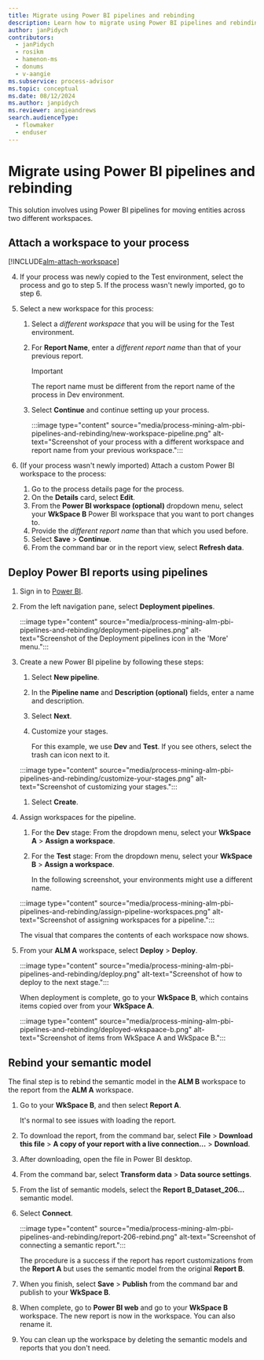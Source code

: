 ```yaml
---
title: Migrate using Power BI pipelines and rebinding
description: Learn how to migrate using Power BI pipelines and rebinding.
author: janPidych
contributors:
  - janPidych
  - rosikm
  - hamenon-ms
  - donums
  - v-aangie  
ms.subservice: process-advisor
ms.topic: conceptual
ms.date: 08/12/2024
ms.author: janpidych
ms.reviewer: angieandrews
search.audienceType: 
  - flowmaker
  - enduser
---
```


# Migrate using Power BI pipelines and rebinding

This solution involves using Power BI pipelines for moving entities across two different workspaces.

## Attach a workspace to your process

[!INCLUDE[alm-attach-workspace](./includes/alm-attach-workspace.md)]

4. If your process was newly copied to the Test environment, select the process and go to step 5. If the process wasn't newly imported, go to step 6.
1. Select a new workspace for this process:
    1. Select a *different workspace* that you will be using for the Test environment.
    1. For **Report Name**, enter a *different report name* than that of your previous report.
  
        > [!IMPORTANT]
        > The report name must be different from the report name of the process in Dev environment.

    1. Select **Continue** and continue setting up your process.

        :::image type="content" source="media/process-mining-alm-pbi-pipelines-and-rebinding/new-workspace-pipeline.png" alt-text="Screenshot of your process with a different workspace and report name from your previous workspace.":::

1. (If your process wasn't newly imported) Attach a custom Power BI workspace to the process:
    1. Go to the process details page for the process.
    1. On the **Details** card, select **Edit**.
    1. From the **Power BI workspace (optional)** dropdown menu, select your **WkSpace B** Power BI workspace that you want to port changes to.
    1. Provide the *different report name* than that which you used before.
    1. Select **Save** > **Continue**.
    1. From the command bar or in the report view, select **Refresh data**.

## Deploy Power BI reports using pipelines

1. Sign in to [Power BI](https://msit.powerbi.com/home).
1. From the left navigation pane, select **Deployment pipelines**.

    :::image type="content" source="media/process-mining-alm-pbi-pipelines-and-rebinding/deployment-pipelines.png" alt-text="Screenshot of the Deployment pipelines icon in the 'More' menu.":::

1. Create a new Power BI pipeline by following these steps:
    1. Select **New pipeline**.
    1. In the **Pipeline name** and **Description (optional)** fields, enter a name and description.
    1. Select **Next**.
    1. Customize your stages.

        For this example, we use **Dev** and **Test**. If you see others, select the trash can icon next to it.

    :::image type="content" source="media/process-mining-alm-pbi-pipelines-and-rebinding/customize-your-stages.png" alt-text="Screenshot of customizing your stages.":::

    1. Select **Create**.

1. Assign workspaces for the pipeline.
    1. For the **Dev** stage: From the dropdown menu, select your **WkSpace A** > **Assign a workspace**.
    1. For the **Test** stage: From the dropdown menu, select your **WkSpace B** > **Assign a workspace**.

         In the following screenshot, your environments might use a different name.

    :::image type="content" source="media/process-mining-alm-pbi-pipelines-and-rebinding/assign-pipeline-workspaces.png" alt-text="Screenshot of assigning workspaces for a pipeline.":::

    The visual that compares the contents of each workspace now shows.

1. From your **ALM A** workspace, select **Deploy** > **Deploy**.

    :::image type="content" source="media/process-mining-alm-pbi-pipelines-and-rebinding/deploy.png" alt-text="Screenshot of how to deploy to the next stage.":::

    When deployment is complete, go to your **WkSpace B**, which contains items copied over from your **WkSpace A**.

    :::image type="content" source="media/process-mining-alm-pbi-pipelines-and-rebinding/deployed-wkspaace-b.png" alt-text="Screenshot of items from WkSpace A and WkSpace B.":::

## Rebind your semantic model

The final step is to rebind the semantic model in the **ALM B** workspace to the report from the **ALM A** workspace.

1. Go to your **WkSpace B**, and then select **Report A**.

    It's normal to see issues with loading the report.

1. To download the report, from the command bar, select **File** > **Download this file** > **A copy of your report with a live connection…** > **Download**.
1. After downloading, open the file in Power BI desktop.
1. From the command bar, select **Transform data** > **Data source settings**.
1. From the list of semantic models, select the **Report B_Dataset_206…** semantic model.
1. Select **Connect**.

    :::image type="content" source="media/process-mining-alm-pbi-pipelines-and-rebinding/report-206-rebind.png" alt-text="Screenshot of connecting a semantic report.":::

    The procedure is a success if the report has report customizations from the **Report A** but uses the semantic model from the original **Report B**.

1. When you finish, select **Save** > **Publish** from the command bar and publish to your **WkSpace B**.
1. When complete, go to **Power BI web** and go to your **WkSpace B** workspace. The new report is now in the workspace. You can also rename it.
1. You can clean up the workspace by deleting the semantic models and reports that you don't need.

